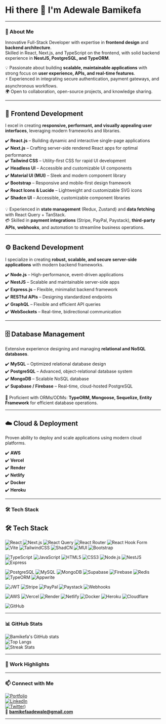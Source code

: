 # Hi there 👋 I'm Adewale Bamikefa  

---

### 🚀 About Me
Innovative Full-Stack Developer with expertise in **frontend design** and **backend architecture**.  
Skilled in React, Next.js, and TypeScript on the frontend, with solid backend experience in **NestJS, PostgreSQL, and TypeORM**.  

💡 Passionate about building **scalable, maintainable applications** with strong focus on **user experience, APIs, and real-time features**.  
⚡ Experienced in integrating secure authentication, payment gateways, and asynchronous workflows.  
🌍 Open to collaboration, open-source projects, and knowledge sharing.  

---





## 🚀 Frontend Development  
I excel in creating **responsive, performant, and visually appealing user interfaces**, leveraging modern frameworks and libraries.  

✔️ **React.js** – Building dynamic and interactive single-page applications  
✔️ **Next.js** – Crafting server-side rendered React apps for optimal performance  
✔️ **Tailwind CSS** – Utility-first CSS for rapid UI development  
✔️ **Headless UI** – Accessible and customizable UI components  
✔️ **Material UI (MUI)** – Sleek and modern component library  
✔️ **Bootstrap** – Responsive and mobile-first design framework  
✔️ **React Icons & Lucide** – Lightweight and customizable SVG icons  
✔️ **Shadcn UI** – Accessible, customizable component libraries  

💡 Experienced in **state management** (Redux, Zustand) and **data fetching** with React Query + TanStack.  
💳 Skilled in **payment integrations** (Stripe, PayPal, Paystack), **third-party APIs**, **webhooks**, and automation to streamline business operations.  

---

## ⚙️ Backend Development  
I specialize in creating **robust, scalable, and secure server-side applications** with modern backend frameworks.  

✔️ **Node.js** – High-performance, event-driven applications  
✔️ **NestJS** – Scalable and maintainable server-side apps  
✔️ **Express.js** – Flexible, minimalist backend framework  
✔️ **RESTful APIs** – Designing standardized endpoints  
✔️ **GraphQL** – Flexible and efficient API queries  
✔️ **WebSockets** – Real-time, bidirectional communication  

---

## 🗄️ Database Management  
Extensive experience designing and managing **relational and NoSQL databases**.  

✔️ **MySQL** – Optimized relational database design  
✔️ **PostgreSQL** – Advanced, object-relational database system  
✔️ **MongoDB** – Scalable NoSQL database  
✔️ **Supabase / Firebase** – Real-time, cloud-hosted PostgreSQL  

🔧 Proficient with ORMs/ODMs: **TypeORM, Mongoose, Sequelize, Entity Framework** for efficient database operations.  

---

## ☁️ Cloud & Deployment  
Proven ability to deploy and scale applications using modern cloud platforms.  

✔️ **AWS**  
✔️ **Vercel**  
✔️ **Render**  
✔️ **Netlify**  
✔️ **Docker**  
✔️ **Heroku**  

---

### 🛠 Tech Stack
## 🛠️ Tech Stack  

![React](https://img.shields.io/badge/-React-61DAFB?logo=react&logoColor=black)
![Next.js](https://img.shields.io/badge/-Next.js-000000?logo=nextdotjs&logoColor=white)
![React Query](https://img.shields.io/badge/-React%20Query-FF4154?logo=reactquery&logoColor=white)
![React Router](https://img.shields.io/badge/-React%20Router-CA4245?logo=reactrouter&logoColor=white)
![React Hook Form](https://img.shields.io/badge/-React%20Hook%20Form-EC5990?logo=reacthookform&logoColor=white)
![Vite](https://img.shields.io/badge/-Vite-646CFF?logo=vite&logoColor=white)
![TailwindCSS](https://img.shields.io/badge/-TailwindCSS-38B2AC?logo=tailwind-css&logoColor=white)
![ShadCN](https://img.shields.io/badge/-ShadCN-000000?logo=shadcnui&logoColor=white)
![MUI](https://img.shields.io/badge/-MUI-007FFF?logo=mui&logoColor=white)
![Bootstrap](https://img.shields.io/badge/-Bootstrap-7952B3?logo=bootstrap&logoColor=white)

![TypeScript](https://img.shields.io/badge/-TypeScript-3178C6?logo=typescript&logoColor=white)
![JavaScript](https://img.shields.io/badge/-JavaScript-F7DF1E?logo=javascript&logoColor=black)
![HTML5](https://img.shields.io/badge/-HTML5-E34F26?logo=html5&logoColor=white)
![CSS3](https://img.shields.io/badge/-CSS3-1572B6?logo=css3&logoColor=white)
![Node.js](https://img.shields.io/badge/-Node.js-339933?logo=node.js&logoColor=white)
![NestJS](https://img.shields.io/badge/-NestJS-E0234E?logo=nestjs&logoColor=white)
![Express](https://img.shields.io/badge/-Express-000000?logo=express&logoColor=white)

![PostgreSQL](https://img.shields.io/badge/-PostgreSQL-336791?logo=postgresql&logoColor=white)
![MySQL](https://img.shields.io/badge/-MySQL-4479A1?logo=mysql&logoColor=white)
![MongoDB](https://img.shields.io/badge/-MongoDB-47A248?logo=mongodb&logoColor=white)
![Supabase](https://img.shields.io/badge/-Supabase-3ECF8E?logo=supabase&logoColor=white)
![Firebase](https://img.shields.io/badge/-Firebase-FFCA28?logo=firebase&logoColor=black)
![Redis](https://img.shields.io/badge/-Redis-DC382D?logo=redis&logoColor=white)
![TypeORM](https://img.shields.io/badge/-TypeORM-FCC624?logo=typeorm&logoColor=black)
![Appwrite](https://img.shields.io/badge/-Appwrite-F02E65?logo=appwrite&logoColor=white)

![JWT](https://img.shields.io/badge/-JWT-000000?logo=jsonwebtokens&logoColor=white)
![Stripe](https://img.shields.io/badge/-Stripe-008CDD?logo=stripe&logoColor=white)
![PayPal](https://img.shields.io/badge/-PayPal-00457C?logo=paypal&logoColor=white)
![Paystack](https://img.shields.io/badge/-Paystack-3BB75E?logo=paystack&logoColor=white)
![Webhooks](https://img.shields.io/badge/-Webhooks-FF0000?logo=zapier&logoColor=white)

![AWS](https://img.shields.io/badge/-AWS-232F3E?logo=amazonaws&logoColor=white)
![Vercel](https://img.shields.io/badge/-Vercel-000000?logo=vercel&logoColor=white)
![Render](https://img.shields.io/badge/-Render-46E3B7?logo=render&logoColor=black)
![Netlify](https://img.shields.io/badge/-Netlify-00C7B7?logo=netlify&logoColor=white)
![Docker](https://img.shields.io/badge/-Docker-2496ED?logo=docker&logoColor=white)
![Heroku](https://img.shields.io/badge/-Heroku-430098?logo=heroku&logoColor=white)
![Cloudflare](https://img.shields.io/badge/-Cloudflare-F38020?logo=cloudflare&logoColor=white)

![GitHub](https://img.shields.io/badge/-GitHub-181717?logo=github&logoColor=white)


---

### 📊 GitHub Stats
![Bamikefa's GitHub stats](https://github-readme-stats.vercel.app/api?username=bamikefa-adewale&show_icons=true&theme=tokyonight)  
![Top Langs](https://github-readme-stats.vercel.app/api/top-langs/?username=bamikefa-adewale&layout=compact&theme=tokyonight)  
![Streak Stats](https://streak-stats.demolab.com?user=bamikefa-adewale&theme=tokyonight)  
 

---

### 💼 Work Highlights


---

### 📫 Connect with Me
[![Portfolio](https://img.shields.io/badge/Portfolio-000000?logo=vercel&logoColor=white)](https://myportfolio-ten-blue-50.vercel.app/)  
[![LinkedIn](https://img.shields.io/badge/LinkedIn-0A66C2?logo=linkedin&logoColor=white)](https://www.linkedin.com/in/bamikefa-adewale/)  
[![Twitter](https://img.shields.io/badge/Twitter-1DA1F2?logo=twitter&logoColor=white)](https://twitter.com/KING_Bamkem001))  
📧 **bamikefaadewale@gmail.com**  

---
